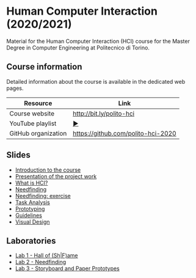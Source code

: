 # Human Computer Interaction (2020/2021)

Material for the Human Computer Interaction (HCI) course for the Master Degree in Computer Engineering at Politecnico di Torino.

## Course information

Detailed information about the course is available in the dedicated web pages.

| Resource | Link |
|---------|---|
| Course website | <http://bit.ly/polito-hci> |
| YouTube playlist | [:arrow_forward:](https://www.youtube.com/playlist?list=PLs7DWGc_wmwQ7ipQNDCLOhoB2I9PpscpD)|
| GitHub organization | <https://github.com/polito-hci-2020> |

## Slides

* [Introduction to the course](./slide/00-intro.pdf)
* [Presentation of the project work](./slide/01-project.pdf)
* [What is HCI?](./slide/02-whatisHCI.pdf)
* [Needfinding](./slide/03-needfinding.pdf)
* [Needfinding: exercise](./slide/03b-needfinding-esercise.pdf)
* [Task Analysis](./slide/04-taskanalysis.pdf)
* [Prototyping](./slide/05-prototyping.pdf)
* [Guidelines](./slide/06-guidelines.pdf)
* [Visual Design](./slide/07-visualdesign.pdf)


## Laboratories
* [Lab 1 - Hall of (Sh\|F)ame](./labs/L01-hall-of-shame-fame.pdf)
* [Lab 2 - Needfinding](./labs/L02-needfinding.pdf)
* [Lab 3 - Storyboard and Paper Prototypes](./labs/L03-storyboards-paper-prototypes.pdf)
